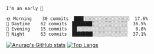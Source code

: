 <!--START_SECTION:productive-box-in-readme-->
```text
I'm an early 🐥

🌞 Morning    30 commits  ███▋░░░░░░░░░░░░░░░░░  17.6%
🌆 Daytime    62 commits  ███████▋░░░░░░░░░░░░░  36.5%
🌃 Evening    15 commits  █▊░░░░░░░░░░░░░░░░░░░   8.8%
🌚 Night      63 commits  ███████▊░░░░░░░░░░░░░  37.1%
```
<!--END_SECTION:productive-box-in-readme-->
[![Anurag's GitHub stats](https://github-readme-stats.vercel.app/api?username=tykeaboyloy&count_private=true&theme=vue-dark&show_icons=true)](https://github.com/anuraghazra/github-readme-stats)
[![Top Langs](https://github-readme-stats.vercel.app/api/top-langs/?username=tykeaboyloy&layout=compact&theme=vue-dark&langs_count=8)](https://github.com/anuraghazra/github-readme-stats)
